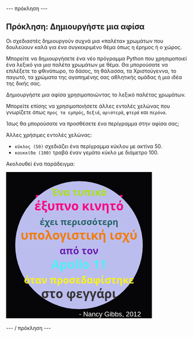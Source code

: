 \--- πρόκληση \---

## Πρόκληση: Δημιουργήστε μια αφίσα

Οι σχεδιαστές δημιουργούν συχνά μια «παλέτα» χρωμάτων που δουλεύουν καλά για ένα συγκεκριμένο θέμα όπως η έρημος ή ο χώρος.

Μπορείτε να δημιουργήσετε ένα νέο πρόγραμμα Python που χρησιμοποιεί ένα λεξικό για μια παλέτα χρωμάτων με θέμα. Θα μπορούσατε να επιλέξετε το φθινόπωρο, το δάσος, τη θάλασσα, τα Χριστούγεννα, το παγωτό, τα χρώματα της αγαπημένης σας αθλητικής ομάδας ή μια ιδέα της δικής σας.

Δημιουργήστε μια αφίσα χρησιμοποιώντας το λεξικό παλέτας χρωμάτων.

Μπορείτε επίσης να χρησιμοποιήσετε άλλες εντολές χελώνας που γνωρίζετε όπως `προς τα εμπρός`, `δεξιά`, `αριστερά`, `φτερά` και `περόνα`.

Ίσως θα μπορούσατε να προσθέσετε ένα περίγραμμα στην αφίσα σας;

Άλλες χρήσιμες εντολές χελώνας:

+ `κύκλος (50)` σχεδιάζει ένα περίγραμμα κύκλου με ακτίνα 50.
+ `κουκκίδα (100)` τραβά έναν γεμάτο κύκλο με διάμετρο 100. 

Ακολουθεί ένα παράδειγμα:

![screenshot](images/colourful-finished.png)

\--- / πρόκληση \---